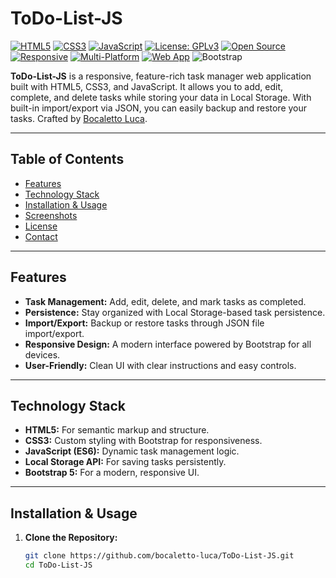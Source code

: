 # ToDo-List-JS

[![HTML5](https://img.shields.io/badge/HTML5-E34F26?style=flat-square&logo=html5&logoColor=white)](https://developer.mozilla.org/en-US/docs/Web/Guide/HTML/HTML5)
[![CSS3](https://img.shields.io/badge/CSS3-1572B6?style=flat-square&logo=css3&logoColor=white)](https://developer.mozilla.org/en-US/docs/Web/CSS)
[![JavaScript](https://img.shields.io/badge/JavaScript-F7DF1E?style=flat-square&logo=javascript&logoColor=black)](https://developer.mozilla.org/en-US/docs/Web/JavaScript)
[![License: GPLv3](https://img.shields.io/badge/License-GPLv3-blue?style=flat-square)](LICENSE)
[![Open Source](https://img.shields.io/badge/Open%20Source-Yes-brightgreen?style=flat-square)]()
[![Responsive](https://img.shields.io/badge/Responsive-Yes-blue?style=flat-square)]()
[![Multi-Platform](https://img.shields.io/badge/Multi--Platform-Yes-blueviolet?style=flat-square)]()
[![Web App](https://img.shields.io/badge/Web%20App-Yes-orange?style=flat-square)]()
![Bootstrap](https://img.shields.io/badge/Style-Bootstrap-7952B3.svg)

**ToDo-List-JS** is a responsive, feature-rich task manager web application built with HTML5, CSS3, and JavaScript. It allows you to add, edit, complete, and delete tasks while storing your data in Local Storage. With built-in import/export via JSON, you can easily backup and restore your tasks. Crafted by [Bocaletto Luca](https://github.com/bocaletto-luca).

---

## Table of Contents

- [Features](#features)
- [Technology Stack](#technology-stack)
- [Installation & Usage](#installation--usage)
- [Screenshots](#screenshots)
- [License](#license)
- [Contact](#contact)

---

## Features

- **Task Management:** Add, edit, delete, and mark tasks as completed.
- **Persistence:** Stay organized with Local Storage-based task persistence.
- **Import/Export:** Backup or restore tasks through JSON file import/export.
- **Responsive Design:** A modern interface powered by Bootstrap for all devices.
- **User-Friendly:** Clean UI with clear instructions and easy controls.

---

## Technology Stack

- **HTML5:** For semantic markup and structure.
- **CSS3:** Custom styling with Bootstrap for responsiveness.
- **JavaScript (ES6):** Dynamic task management logic.
- **Local Storage API:** For saving tasks persistently.
- **Bootstrap 5:** For a modern, responsive UI.

---

## Installation & Usage

1. **Clone the Repository:**

   ```bash
   git clone https://github.com/bocaletto-luca/ToDo-List-JS.git
   cd ToDo-List-JS
